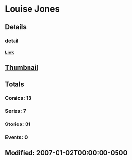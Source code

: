 # Louise  Jones 
## Details
### detail
#### [Link](http://marvel.com/comics/creators/2406/louise_jones?utm_campaign=apiRef&utm_source=225578a89fc76f3d20fbffda5d17a88d)
## [Thumbnail](http://i.annihil.us/u/prod/marvel/i/mg/8/f0/4bc48012ac6c9.jpg)
## Totals
### Comics: 18
### Series: 7
### Stories: 31
### Events: 0
## Modified: 2007-01-02T00:00:00-0500
